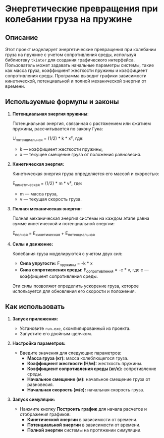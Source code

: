 # Энергетические превращения при колебании груза на пружине

## Описание
Этот проект моделирует энергетические превращения при колебании груза на пружине с учетом сопротивления среды, используя библиотеку `tkinter` для создания графического интерфейса. Пользователь может задавать начальные параметры системы, такие как масса груза, коэффициент жесткости пружины и коэффициент сопротивления среды. Программа выводит графики зависимости кинетической, потенциальной и полной механической энергии от времени.

## Используемые формулы и законы

1. **Потенциальная энергия пружины:**

   Потенциальная энергия, связанная с растяжением или сжатием пружины, рассчитывается по закону Гука:

   U<sub>потенциальная</sub> = (1/2) * k * x², где:
   - k — коэффициент жесткости пружины,
   - x — текущее смещение груза от положения равновесия.

2. **Кинетическая энергия:**

   Кинетическая энергия груза определяется его массой и скоростью:

   E<sub>кинетическая</sub> = (1/2) * m * v², где:
   - m — масса груза,
   - v — текущая скорость груза.

3. **Полная механическая энергия:**

   Полная механическая энергия системы на каждом этапе равна сумме кинетической и потенциальной энергии:

   E<sub>полная</sub> = E<sub>кинетическая</sub> + E<sub>потенциальная</sub>

4. **Силы и движение:**

   Колебания груза моделируются с учетом двух сил:
   - **Сила упругости:** F<sub>пружины</sub> = -k * x
   - **Сила сопротивления среды:** F<sub>сопротивления</sub> = -c * v, где c — коэффициент сопротивления среды.

   Эти силы позволяют определить ускорение груза, которое используется для обновления его скорости и положения.

## Как использовать

1. **Запуск приложения:**
   - Установите `run.exe`, скомпилированный из проекта.
   - Запустите его двойным щелчком.

2. **Настройка параметров:**
   - Введите значения для следующих параметров:
     - **Масса груза (кг):** масса колеблющегося груза.
     - **Коэффициент жесткости (Н/м):** жесткость пружины.
     - **Коэффициент сопротивления среды (кг/с):** сопротивление среды.
     - **Начальное смещение (м):** начальное смещение груза от равновесия.
     - **Начальная скорость (м/с):** начальная скорость груза.

3. **Запуск симуляции:**
   - Нажмите кнопку **Построить график** для начала расчетов и отображения графиков:
     - **Кинетической энергии** в зависимости от времени.
     - **Потенциальной энергии** в зависимости от времени.
     - **Полной энергии** системы на протяжении симуляции.
